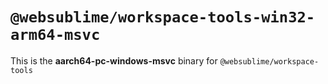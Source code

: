 # `@websublime/workspace-tools-win32-arm64-msvc`

This is the **aarch64-pc-windows-msvc** binary for `@websublime/workspace-tools`
